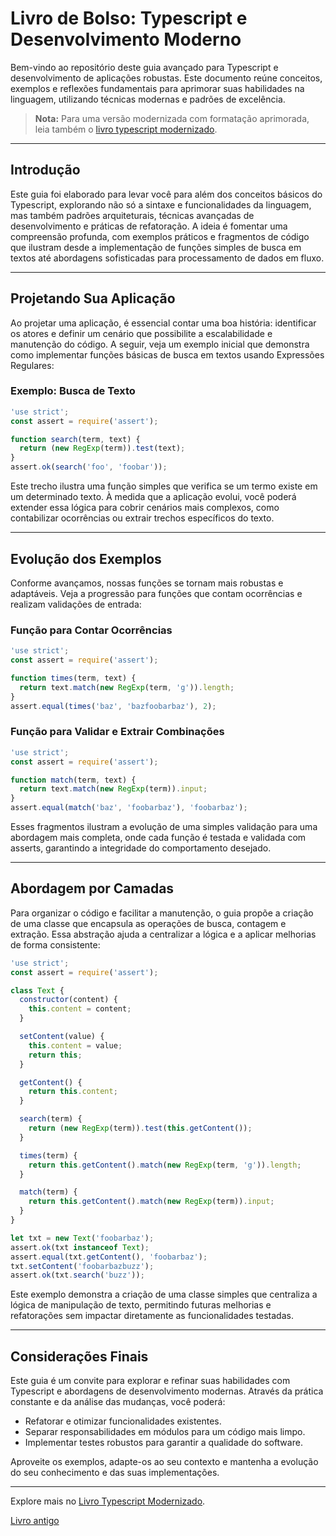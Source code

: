 # Livro de Bolso: Typescript e Desenvolvimento Moderno

Bem-vindo ao repositório deste guia avançado para Typescript e desenvolvimento de aplicações robustas. Este documento reúne conceitos, exemplos e reflexões fundamentais para aprimorar suas habilidades na linguagem, utilizando técnicas modernas e padrões de excelência.

> **Nota:** Para uma versão modernizada com formatação aprimorada, leia também o [livro typescript modernizado](livro_typescript_modernizado.md).

---

## Introdução

Este guia foi elaborado para levar você para além dos conceitos básicos do Typescript, explorando não só a sintaxe e funcionalidades da linguagem, mas também padrões arquiteturais, técnicas avançadas de desenvolvimento e práticas de refatoração. A ideia é fomentar uma compreensão profunda, com exemplos práticos e fragmentos de código que ilustram desde a implementação de funções simples de busca em textos até abordagens sofisticadas para processamento de dados em fluxo.

---

## Projetando Sua Aplicação

Ao projetar uma aplicação, é essencial contar uma boa história: identificar os atores e definir um cenário que possibilite a escalabilidade e manutenção do código. A seguir, veja um exemplo inicial que demonstra como implementar funções básicas de busca em textos usando Expressões Regulares:

### Exemplo: Busca de Texto

```js
'use strict';
const assert = require('assert');

function search(term, text) {
  return (new RegExp(term)).test(text);
}
assert.ok(search('foo', 'foobar'));
```

Este trecho ilustra uma função simples que verifica se um termo existe em um determinado texto. À medida que a aplicação evolui, você poderá extender essa lógica para cobrir cenários mais complexos, como contabilizar ocorrências ou extrair trechos específicos do texto.

---

## Evolução dos Exemplos

Conforme avançamos, nossas funções se tornam mais robustas e adaptáveis. Veja a progressão para funções que contam ocorrências e realizam validações de entrada:

### Função para Contar Ocorrências
```js
'use strict';
const assert = require('assert');

function times(term, text) {
  return text.match(new RegExp(term, 'g')).length;
}
assert.equal(times('baz', 'bazfoobarbaz'), 2);
```

### Função para Validar e Extrair Combinações
```js
'use strict';
const assert = require('assert');

function match(term, text) {
  return text.match(new RegExp(term)).input;
}
assert.equal(match('baz', 'foobarbaz'), 'foobarbaz');
```

Esses fragmentos ilustram a evolução de uma simples validação para uma abordagem mais completa, onde cada função é testada e validada com asserts, garantindo a integridade do comportamento desejado.

---

## Abordagem por Camadas

Para organizar o código e facilitar a manutenção, o guia propõe a criação de uma classe que encapsula as operações de busca, contagem e extração. Essa abstração ajuda a centralizar a lógica e a aplicar melhorias de forma consistente:

```js
'use strict';
const assert = require('assert');

class Text {
  constructor(content) {
    this.content = content;
  }

  setContent(value) {
    this.content = value;
    return this;
  }

  getContent() {
    return this.content;
  }

  search(term) {
    return (new RegExp(term)).test(this.getContent());
  }

  times(term) {
    return this.getContent().match(new RegExp(term, 'g')).length;
  }

  match(term) {
    return this.getContent().match(new RegExp(term)).input;
  }
}

let txt = new Text('foobarbaz');
assert.ok(txt instanceof Text);
assert.equal(txt.getContent(), 'foobarbaz');
txt.setContent('foobarbazbuzz');
assert.ok(txt.search('buzz'));
```

Este exemplo demonstra a criação de uma classe simples que centraliza a lógica de manipulação de texto, permitindo futuras melhorias e refatorações sem impactar diretamente as funcionalidades testadas.

---

## Considerações Finais

Este guia é um convite para explorar e refinar suas habilidades com Typescript e abordagens de desenvolvimento modernas. Através da prática constante e da análise das mudanças, você poderá:
- Refatorar e otimizar funcionalidades existentes.
- Separar responsabilidades em módulos para um código mais limpo.
- Implementar testes robustos para garantir a qualidade do software.

Aproveite os exemplos, adapte-os ao seu contexto e mantenha a evolução do seu conhecimento e das suas implementações.

---

Explore mais no [Livro Typescript Modernizado](livro_typescript_modernizado.md).

[Livro antigo](https://github.com/ktfth/typescript-livro-de-bolso/tree/11af1d4966f01752ae9fbcb20a629f306e647a80)
